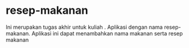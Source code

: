 # resep-makanan
Ini merupakan tugas akhir untuk kuliah .
Aplikasi dengan nama resep-makanan.
Aplikasi ini dapat menambahkan nama makanan serta resep makanan
